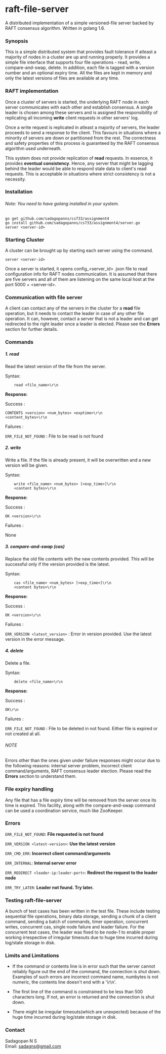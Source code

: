 # raft-file-server

A distributed implementation of a simple versioned-file server backed by RAFT consensus algorithm. Written in golang 1.6.

### Synopsis

This is a simple distributed system that provides fault tolerance if atleast a majority of nodes in a cluster are up and running properly. It provides a simple file interface that supports four file operations - read, write, compare-and-swap, delete. In addition, each file is tagged with a version number and an optional expiry time. All the files are kept in memory and only the latest versions of files are available at any time.

### RAFT implementation

Once a cluster of servers is started, the underlying RAFT node in each server communicates with each other and establish consensus. A single leader is chosen among these servers and is assigned the responsibility of replicating all incoming **write** client requests in other servers' log. 

Once a write request is replicated in atleast a majority of servers, the leader proceeds to send a response to the client. This favours in situations where a minority of servers are down or partitioned from the rest. The correctness and safety properties of this process is guaranteed by the RAFT consensus algorithm used underneath. 

This system does not provide replication of **read** requests. In essence, it provides **eventual consistency**. Hence, any server that might be lagging behind the leader would be able to respond stale data to client's read requests. This is acceptable in situations where strict consistency is not a necessity.

### Installation

###### Note: You need to have golang installed in your system.
```
go get github.com/sadagopanns/cs733/assignment4
go install github.com/sadagopanns/cs733/assignment4/server.go
server <server-id>
```

### Starting Cluster

A cluster can be brought up by starting each server using the command. 
```
server <server-id>
```
Once a server is started, it opens config_\<server_id\> .json file to read configuration info for RAFT nodes communication. It is assumed that there are five servers and all of them are listening on the same local host at the port 5000 + \<server-id\>. 

###  Communication with file server

A client can contact any of the servers in the cluster for a **read** file operation, but it needs to contact the leader in case of any other file operation. It can, however, contact a server that is not a leader and can get redirected to the right leader once a leader is elected. Please see the **Errors** section for further details.

### Commands
##### 1. read
Read the latest version of the file from the server.

Syntax:
```
	read <file_name>\r\n
```

**Response:**

Success : 

``` CONTENTS <version> <num_bytes> <exptime>\r\n ```<br />
``` <content_bytes>\r\n ```

Failures :

```ERR_FILE_NOT_FOUND``` : File to be read is not found

##### 2. write

Write a file. If the file is already present, it will be overwritten and a new version will be given.

Syntax:
```
	write <file_name> <num_bytes> [<exp_time>]\r\n
	<content bytes>\r\n
```

**Response:**

Success : 

``` OK <version>\r\n ```

Failures :

None

##### 3. compare-and-swap (cas)

Replace the old file contents with the new contents provided. This will be successful only if the version provided is the latest.

Syntax:
```
	cas <file_name> <num_bytes> [<exp_time>]\r\n
	<content bytes>\r\n
```

**Response:**

Success : 

``` OK <version>\r\n ```

Failures :

```ERR_VERSION <latest_version>``` : Error in version provided. Use the latest version in the error message.

##### 4. delete

Delete a file.

Syntax:
```
	delete <file_name>\r\n
```

**Response:**

Success : 

``` OK\r\n ```

Failures :

```ERR_FILE_NOT_FOUND``` : File to be deleted in not found. Either file is expired or not created at all.

###### NOTE

Errors other than the ones given under failure responses might occur due to the following reasons: internal server problem, incorrect client command/arguments, RAFT consensus leader election. Please read the **Errors** section to understand them.

### File expiry handling

Any file that has a file expiry time will be removed from the server once its time is expired. This facility, along with the compare-and-swap command can be used a coordination service, much like ZooKeeper.


### Errors

``` ERR_FILE_NOT_FOUND ```:                   **File requested is not found** 

``` ERR_VERSION <latest-version> ```:         **Use the latest version**

``` ERR_CMD_ERR ```:                          **Incorrect client command/arguments**

``` ERR_INTERNAL ```:                         **Internal server error**

``` ERR_REDIRECT <leader-ip:leader-port> ```: **Redirect the request to the leader node**

``` ERR_TRY_LATER ```:                        **Leader not found. Try later.**

### Testing raft-file-server

A bunch of test cases has been written in the test file. These include testing sequential file operations, binary data storage, sending a chunk of a client command, sending a batch of commands, timer operation, concurrent writes, concurrent cas, single node failure and leader failure. For the concurrent test cases, the leader was fixed to be node-1 to enable proper working irrespective of irregular timeouts due to huge time incurred during log/state storage in disk.

### Limits and Limitations

- If the command or contents line is in error such that the server cannot reliably figure out the end of the command, the connection is shut down. Examples of such errors are incorrect command name, numbytes is not numeric, the contents line doesn't end with a '\r\n'.

- The first line of the command is constrained to be less than 500 characters long. If not, an error is returned and the connection is shut down.

- There might be irregular timeouts(which are unexpected) because of the huge time incurred during log/state storage in disk.

### Contact

Sadagopan N S <br />
Email: sadagns@gmail.com
